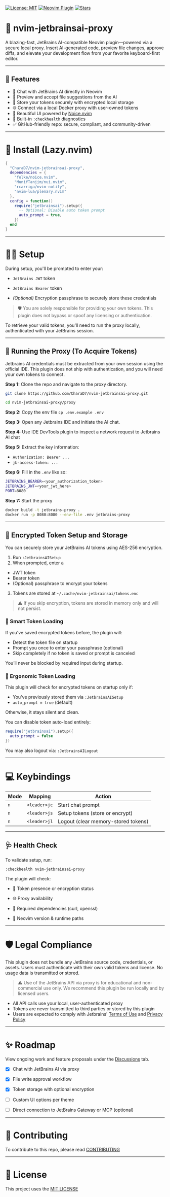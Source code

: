 [![License: MIT](https://img.shields.io/badge/license-MIT-blue.svg)](./LICENSE)
[![Neovim Plugin](https://img.shields.io/badge/built%20for-Neovim-57a143?logo=neovim)](https://neovim.io)
[![Stars](https://img.shields.io/github/stars/CharaD7/nvim-jetbrainsai-proxy.svg?style=social)](https://github.com/yourgithub/nvim-jetbrainsai-proxy)

# 🧠 nvim-jetbrainsai-proxy

A blazing-fast, JetBrains AI-compatible Neovim plugin—powered via a secure local proxy. Insert AI-generated code, preview file changes, approve diffs, and elevate your development flow from your favorite keyboard-first editor.

---

## 🚀 Features

- 💬 Chat with JetBrains AI directly in Neovim
- 📁 Preview and accept file suggestions from the AI
- 🔐 Store your tokens securely with encrypted local storage
- 🌐 Connect via a local Docker proxy with user-owned tokens
- 🎨 Beautiful UI powered by [Noice.nvim](https://github.com/folke/noice.nvim)
- 🧪 Built-in `:checkhealth` diagnostics
- ✅ GitHub-friendly repo: secure, compliant, and community-driven

---

# 🔧 Install (Lazy.nvim)

```lua
{
  "CharaD7/nvim-jetbrainsai-proxy",
  dependencies = {
    "folke/noice.nvim",
    "MunifTanjim/nui.nvim",
    "rcarriga/nvim-notify",
    "nvim-lua/plenary.nvim"
  },
  config = function()
    require("jetbrainsai").setup({
      -- Optional: Disable auto token prompt
      auto_prompt = true,
    })
  end
}
```

___

# 🧑‍💻 Setup

During setup, you'll be prompted to enter your:

- `JetBrains JWT` token

- `JetBrains Bearer` token

- _(Optional)_ Encryption passphrase to securely store these credentials

> 🛡️ You are solely responsible for providing your own tokens. This plugin does not bypass or spoof any licensing or authentication.

To retrieve your valid tokens, you'll need to run the proxy locally, authenticated with your JetBrains session.

___ 
## 🐳 Running the Proxy (To Acquire Tokens)

Jetbrains AI credentials must be extracted from your own session using the official IDE. This plugin does not ship with authentication,
and you will need your own tokens to connect.

__Step 1:__ Clone the repo and navigate to the proxy directory.

```bash
git clone https://github.com/CharaD7/nvim-jetbrainsai-proxy.git

cd nvim-jetbrainsai-proxy/proxy
```

__Step 2:__ Copy the env file `cp .env.example .env`

__Step 3:__ Open any Jetbrains IDE and initiate the AI chat.

__Step 4:__ Use IDE DevTools plugin to inspect a network request to Jetbrains AI chat

__Step 5:__ Extract the key information:

- `Authorization: Bearer ...`
- `jb-access-token: ...`

__Step 6:__ Fill in the `.env` like so:

```bash
JETBRAINS_BEARER=<your_authorization_token>
JETBRAINS_JWT=<your_jwt_here>
PORT=8080
```


__Step 7:__ Start the proxy

```bash
docker build -t jetbrains-proxy .
docker run -p 8080:8080 --env-file .env jetbrains-proxy
```

___

## 🔐 Encrypted Token Setup and Storage

You can securely store your JetBrains AI tokens using AES-256 encryption.

1. Run `:JetbrainsAISetup`
2. When prompted, enter a 
  - JWT token
  - Bearer token
  - (Optional) passphrase to encrypt your tokens
3. Tokens are stored at `~/.cache/nvim-jetbrainsai/tokens.enc`

> ⚠️ If you skip encryption, tokens are stored in memory only and will not persist.

### 🧠 Smart Token Loading

If you’ve saved encrypted tokens before, the plugin will:

- Detect the token file on startup
- Prompt you once to enter your passphrase (optional)
- Skip completely if no token is saved or prompt is canceled

You’ll never be blocked by required input during startup.

### 🔐 Ergonomic Token Loading

This plugin will check for encrypted tokens on startup only if:

- You've previously stored them via `:JetbrainsAISetup`
- `auto_prompt = true` (default)

Otherwise, it stays silent and clean.

You can disable token auto-load entirely:

```lua
require("jetbrainsai").setup({
  auto_prompt = false
})
```

You may also logout via: `:JetbrainsAILogout`
___

# 💻 Keybindings

| Mode | Mapping | Action |
|----|----|----|
| `n` | `<leader>jc` | Start chat prompt |
| `n` | `<leader>js` | Setup tokens (store or encrypt) |
| `n` | `<leader>jl` | Logout (clear memory-stored tokens) |

___

## 🩺 Health Check

To validate setup, run:

```vim
:checkhealth nvim-jetbrainsai-proxy
```

The plugin will check:

- 🔐 Token presence or encryption status

- 🌐 Proxy availability

- 🧰 Required dependencies (curl, openssl)

- 🧠 Neovim version & runtime paths

___

# 🛡 Legal Compliance

This plugin does not bundle any JetBrains source code, credentials, or assets. Users must authenticate with their own valid tokens and license. No usage data is transmitted or stored.
  > ⚠️ Use of the JetBrains API via proxy is for educational and non-commercial use only. We recommend this plugin be run locally and by licensed users.

- All API calls use your local, user-authenticated proxy
- Tokens are never transmitted to third parties or stored by this plugin
- Users are expected to comply with Jetbrains' [Terms of Use](https://www.jetbrains.com/legal/terms/) and [Privacy Policy](https://www.jetbrains.com/legal/privacy-policy/)

___

# ✨ Roadmap

View ongoing work and feature proposals under the [Discussions](https://github.com/CharaD7/nvim-jetbrainsai-proxy/discussions) tab.
- [x] Chat with JetBrains AI via proxy

- [x] File write approval workflow

- [x] Token storage with optional encryption

- [ ] Custom UI options per theme

- [ ] Direct connection to JetBrains Gateway or MCP (optional)

___

# 🤝 Contributing
To contribute to this repo, please read [CONTRIBUTING](CONTRIBUTING.md)

___

# 📜 License
This project uses the [MIT LICENSE](LICENSE)
